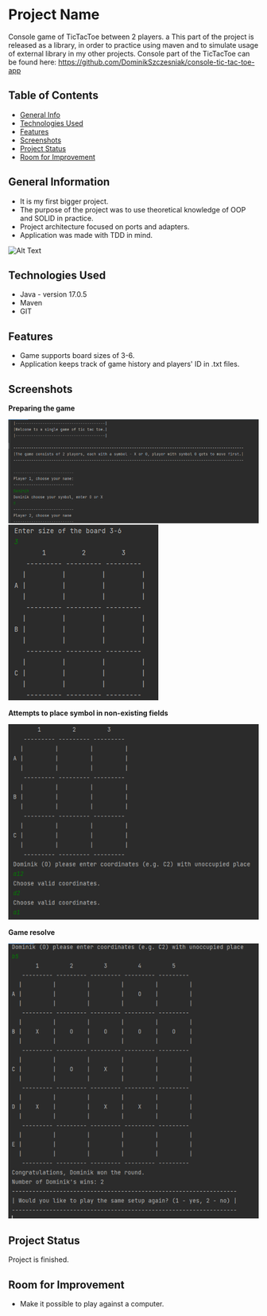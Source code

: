 # Project Name
Console game of TicTacToe between 2 players.        a
This part of the project is released as a library, in order to practice using maven and to simulate usage of external 
library in my other projects. Console part of the TicTacToe can be found here: https://github.com/DominikSzczesniak/console-tic-tac-toe-app

## Table of Contents
* [General Info](#general-information)
* [Technologies Used](#technologies-used)
* [Features](#features)
* [Screenshots](#screenshots)
* [Project Status](#project-status)
* [Room for Improvement](#room-for-improvement)



## General Information
- It is my first bigger project.
- The purpose of the project was to use theoretical knowledge of OOP and SOLID in practice.
- Project architecture focused on ports and adapters.
- Application was made with TDD in mind.

![Alt Text](https://media.giphy.com/media/v1.Y2lkPTc5MGI3NjExZGY3ZDk2MjBmMzJiNWM2ZWE5NWZhMTc3NDI2OGM2ZTY0MTM0OTJhMiZjdD1n/T9IZDMQIzadRbIdtwI/giphy.gif)


## Technologies Used
- Java - version 17.0.5
- Maven
- GIT


## Features
- Game supports board sizes of 3-6.
- Application keeps track of game history and players' ID in .txt files.


## Screenshots
**Preparing the game** 

![img_1.png](resources/img_1.png) 
![img.png](resources/img.png)

**Attempts to place symbol in non-existing fields**

![img_2.png](resources/img_2.png)

**Game resolve**

![img_3.png](resources/img_3.png)

## Project Status
Project is finished.


## Room for Improvement
- Make it possible to play against a computer.